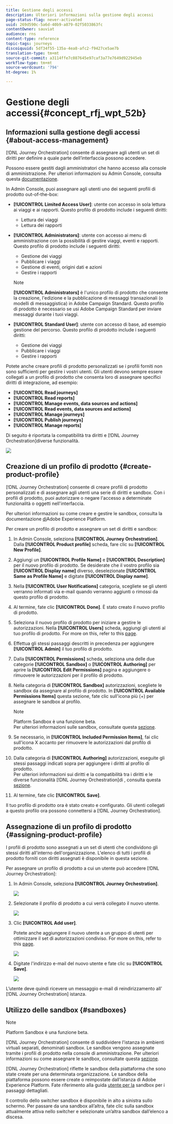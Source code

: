 ```yaml
---
title: Gestione degli accessi
description: Ulteriori informazioni sulla gestione degli accessi
page-status-flag: never-activated
uuid: 269d590c-5a6d-40b9-a879-02f5033863fc
contentOwner: sauviat
audience: rns
content-type: reference
topic-tags: journeys
discoiquuid: 5df34f55-135a-4ea8-afc2-f9427ce5ae7b
translation-type: tm+mt
source-git-commit: a3114ffe7c087645e97caf3a77e7649d922945eb
workflow-type: tm+mt
source-wordcount: '794'
ht-degree: 1%

---
```



# Gestione degli accessi{#concept_rfj_wpt_52b}

## Informazioni sulla gestione degli accessi {#about-access-management}

[!DNL Journey Orchestration] consente di assegnare agli utenti un set di diritti per definire a quale parte dell’interfaccia possono accedere.

Possono essere gestiti dagli amministratori che hanno accesso alla console di amministrazione. Per ulteriori informazioni su Admin Console, consulta questa [documentazione](https://helpx.adobe.com/enterprise/managing/user-guide.html).

In Admin Console, puoi assegnare agli utenti uno dei seguenti profili di prodotto out-of-the-box:

* **[!UICONTROL Limited Access User]**: utente con accesso in sola lettura ai viaggi e ai rapporti. Questo profilo di prodotto include i seguenti diritti:
   * Lettura dei viaggi
   * Lettura dei rapporti

* **[!UICONTROL Administrators]**: utente con accesso ai menu di amministrazione con la possibilità di gestire viaggi, eventi e rapporti. Questo profilo di prodotto include i seguenti diritti:
   * Gestione dei viaggi
   * Pubblicare i viaggi
   * Gestione di eventi, origini dati e azioni
   * Gestire i rapporti
   >[!NOTE]
   >
   >**[!UICONTROL Administrators]** è l&#39;unico profilo di prodotto che consente la creazione, l&#39;edizione e la pubblicazione di messaggi transazionali (o modelli di messaggistica) in Adobe Campaign Standard. Questo profilo di prodotto è necessario se usi Adobe Campaign Standard per inviare messaggi durante i tuoi viaggi.

* **[!UICONTROL Standard User]**: utente con accesso di base, ad esempio gestione del percorso. Questo profilo di prodotto include i seguenti diritti:
   * Gestione dei viaggi
   * Pubblicare i viaggi
   * Gestire i rapporti

Potete anche creare profili di prodotto personalizzati se i profili forniti non sono sufficienti per gestire i vostri utenti.
Gli utenti devono sempre essere collegati a un profilo di prodotto che consenta loro di assegnare specifici diritti di integrazione, ad esempio:

* **[!UICONTROL Read journeys]**
* **[!UICONTROL Read reports]**
* **[!UICONTROL Manage events, data sources and actions]**
* **[!UICONTROL Read events, data sources and actions]**
* **[!UICONTROL Manage journeys]**
* **[!UICONTROL Publish journeys]**
* **[!UICONTROL Manage reports]**

Di seguito è riportata la compatibilità tra diritti e [!DNL Journey Orchestration]diverse funzionalità.

![](../assets/journey_permission.png)

## Creazione di un profilo di prodotto {#create-product-profile}

[!DNL Journey Orchestration] consente di creare profili di prodotto personalizzati e di assegnare agli utenti una serie di diritti e sandbox. Con i profili di prodotto, puoi autorizzare o negare l&#39;accesso a determinate funzionalità o oggetti nell&#39;interfaccia.

Per ulteriori informazioni su come creare e gestire le sandbox, consulta la documentazione [di](https://docs.adobe.com/content/help/en/experience-platform/sandbox/ui/user-guide.html)Adobe Experience Platform.

Per creare un profilo di prodotto e assegnare un set di diritti e sandbox:

1. In Admin Console, seleziona **[!UICONTROL Journey Orchestration]**. Dalla **[!UICONTROL Product profile]** scheda, fare clic su **[!UICONTROL New Profile]**.

1. Aggiungi un **[!UICONTROL Profile Name]** e **[!UICONTROL Description]** per il nuovo profilo di prodotto. Se desiderate che il vostro profilo sia **[!UICONTROL Display name]** diverso, deselezionate **[!UICONTROL Same as Profile Name]** e digitate **[!UICONTROL Display name]**.

1. Nella **[!UICONTROL User Notifications]** categoria, scegliete se gli utenti verranno informati via e-mail quando verranno aggiunti o rimossi da questo profilo di prodotto.

1. Al termine, fate clic **[!UICONTROL Done]**. È stato creato il nuovo profilo di prodotto.

1. Seleziona il nuovo profilo di prodotto per iniziare a gestire le autorizzazioni. Nella **[!UICONTROL Users]** scheda, aggiungi gli utenti al tuo profilo di prodotto. For more on this, refer to this [page](../about/access-management.md#assigning-product-profile).

1. Effettua gli stessi passaggi descritti in precedenza per aggiungere **[!UICONTROL Admin]** il tuo profilo di prodotto.

1. Dalla **[!UICONTROL Permissions]** scheda, seleziona una delle due categorie **[!UICONTROL Sandbox]** o **[!UICONTROL Authoring]** per aprire la **[!UICONTROL Edit Permissions]** pagina e aggiungere o rimuovere le autorizzazioni per il profilo di prodotto.

1. Nella categoria di **[!UICONTROL Sandbox]** autorizzazioni, scegliete le sandbox da assegnare al profilo di prodotto. In **[!UICONTROL Available Permissions Items]** questa sezione, fate clic sull&#39;icona più (+) per assegnare le sandbox al profilo.

   >[!NOTE]
   >
   >Platform Sandbox è una funzione beta.
   <br>Per ulteriori informazioni sulle sandbox, consultate questa [sezione](../about/access-management.md#sandboxes).

1. Se necessario, in **[!UICONTROL Included Permission Items]**, fai clic sull&#39;icona X accanto per rimuovere le autorizzazioni dal profilo di prodotto.

1. Dalla categoria di **[!UICONTROL Authoring]** autorizzazioni, eseguite gli stessi passaggi indicati sopra per aggiungere i diritti al profilo di prodotto.
   <br>Per ulteriori informazioni sui diritti e la compatibilità tra i diritti e le diverse funzionalità [!DNL Journey Orchestration]di , consulta questa [sezione](../about/access-management.md#about-access-management).

1. Al termine, fate clic **[!UICONTROL Save]**.

Il tuo profilo di prodotto ora è stato creato e configurato. Gli utenti collegati a questo profilo ora possono connettersi a [!DNL Journey Orchestration].

## Assegnazione di un profilo di prodotto {#assigning-product-profile}

I profili di prodotto sono assegnati a un set di utenti che condividono gli stessi diritti all&#39;interno dell&#39;organizzazione.
L&#39;elenco di tutti i profili di prodotto forniti con diritti assegnati è disponibile in questa sezione.

Per assegnare un profilo di prodotto a cui un utente può accedere [!DNL Journey Orchestration]:

1. In Admin Console, seleziona **[!UICONTROL Journey Orchestration]**.

   ![](../assets/user_management.png)

1. Selezionate il profilo di prodotto a cui verrà collegato il nuovo utente.

   ![](../assets/user_management_2.png)

1. Clic **[!UICONTROL Add user]**.

   Potete anche aggiungere il nuovo utente a un gruppo di utenti per ottimizzare il set di autorizzazioni condiviso. For more on this, refer to this [page](https://helpx.adobe.com/enterprise/using/user-groups.html).

   ![](../assets/user_management_3.png)

1. Digitate l&#39;indirizzo e-mail del nuovo utente e fate clic su **[!UICONTROL Save]**.

   ![](../assets/user_management_4.png)

L’utente deve quindi ricevere un messaggio e-mail di reindirizzamento all’ [!DNL Journey Orchestration] istanza.

## Utilizzo delle sandbox {#sandboxes}

>[!NOTE]
>
>Platform Sandbox è una funzione beta.

[!DNL Journey Orchestration] consente di suddividere l&#39;istanza in ambienti virtuali separati, denominati sandbox.
Le sandbox vengono assegnate tramite i profili di prodotto nella console di amministrazione. Per ulteriori informazioni su come assegnare le sandbox, consultate questa [sezione](../about/access-management.md#create-product-profile).

[!DNL Journey Orchestration] riflette le sandbox della piattaforma che sono state create per una determinata organizzazione.
Le sandbox della piattaforma possono essere create o reimpostate dall’istanza di Adobe Experience Platform. Fate riferimento alla guida [utente per la](https://docs.adobe.com/content/help/en/experience-platform/sandbox/ui/user-guide.html) sandbox per i passaggi dettagliati.

Il controllo dello switcher sandbox è disponibile in alto a sinistra sullo schermo. Per passare da una sandbox all’altra, fate clic sulla sandbox attualmente attiva nello switcher e selezionate un’altra sandbox dall’elenco a discesa.
